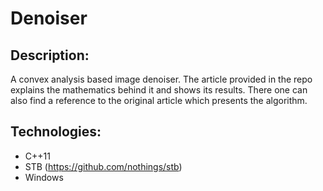 Denoiser
==============

Description:
-----
A convex analysis based image denoiser. The article provided in the repo explains the mathematics behind it and shows its results. There one can also find a reference to the original article which presents the algorithm.

Technologies:
-----
 - C++11
 - STB (https://github.com/nothings/stb)
 - Windows

